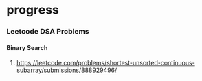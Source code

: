 # progress

### Leetcode DSA Problems
#### Binary Search
1)  https://leetcode.com/problems/shortest-unsorted-continuous-subarray/submissions/888929496/

